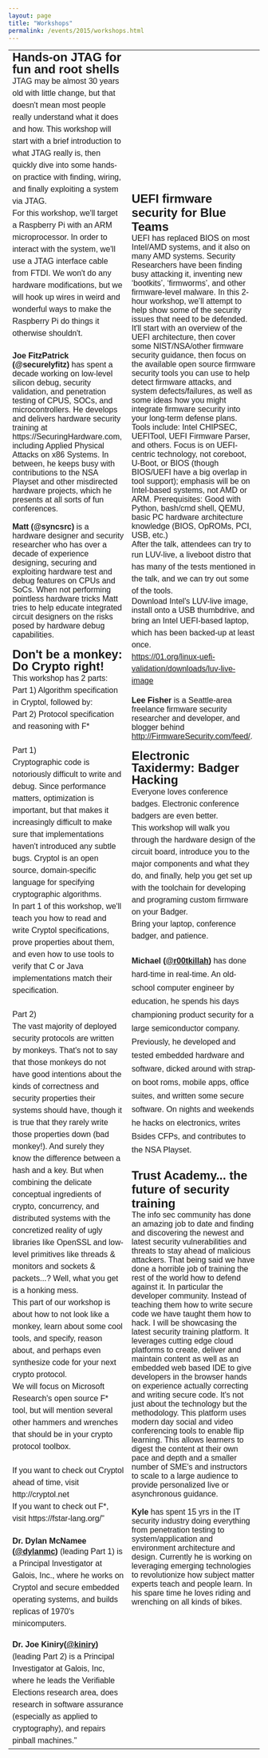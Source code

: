```yaml
---
layout: page
title: "Workshops"
permalink: /events/2015/workshops.html
--- 
```


<table cellspacing="0" class="sites-layout-hbox"><tbody><tr><td class="sites-layout-tile sites-tile-name-content-1"><div dir="ltr"><div><font face="arial, sans-serif" size="5"><span style="line-height:24px"><b>Hands-on JTAG for fun and root shells</b></span></font></div><div><font face="arial, sans-serif" size="3"><span style="line-height:24px">JTAG may be almost 30 years old with little change, but that doesn't mean most people really understand what it does and how. This workshop will start with a brief introduction to what JTAG really is, then quickly dive into some hands-on practice with finding, wiring, and finally exploiting a system via JTAG.</span></font></div><div><font face="arial, sans-serif" size="3"><span style="line-height:24px">For this workshop, we'll target a Raspberry Pi with an ARM microprocessor. In order to interact with the system, we'll use a JTAG interface cable from FTDI. We won't do any hardware modifications, but we will hook up wires in weird and wonderful ways to make the Raspberry Pi do things it otherwise shouldn't.<br /><br /></span><span><b>Joe FitzPatrick (@securelyfitz)</b> has spent a decade working on low-level silicon debug, security validation, and penetration testing of CPUS, SOCs, and microcontrollers. He develops and delivers hardware security training at https://SecuringHardware.com, including Applied Physical Attacks on x86 Systems. In between, he keeps busy with contributions to the NSA Playset and other misdirected hardware projects, which he presents at all sorts of fun conferences.<br /><br /><b>Matt (@syncsrc)</b> is a hardware designer and security researcher who has over a decade of experience designing, securing and exploiting hardware test and debug features on CPUs and SoCs. When not performing pointless hardware tricks Matt tries to help educate integrated circuit designers on the risks posed by hardware debug capabilities.</span></font></div><div><font face="arial, sans-serif" size="3"><span><br /></span></font></div><div><font face="arial, sans-serif"><div style="line-height:24px"><b><font size="5">Don't be a monkey: Do Crypto right!</font></b></div><div style="font-size:medium;line-height:24px">This workshop has 2 parts:</div><div style="font-size:medium;line-height:24px"><span style="background-color:transparent">Part 1) Algorithm specification in Cryptol, followed by: </span></div><div style="font-size:medium;line-height:24px">Part 2) Protocol specification and reasoning with F*</div><div style="font-size:medium;line-height:24px"><br /></div><div style="font-size:medium;line-height:24px">Part 1)</div><div style="font-size:medium;line-height:24px">Cryptographic code is notoriously difficult to write and debug. Since <span style="background-color:transparent">performance matters, optimization is important, but that makes it </span><span style="background-color:transparent">increasingly difficult to make sure that implementations haven't </span><span style="background-color:transparent">introduced any subtle bugs. </span><span style="background-color:transparent">Cryptol is an open source, domain-specific language for specifying </span><span style="background-color:transparent">cryptographic algorithms.</span></div><div style="font-size:medium;line-height:24px"><span style="background-color:transparent">In part 1 of this workshop, we'll teach you </span><span style="background-color:transparent">how to read and write Cryptol specifications, prove properties about </span><span style="background-color:transparent">them, and even how to use tools to verify that C or Java </span><span style="background-color:transparent">implementations match their specification.</span></div><div style="font-size:medium;line-height:24px"><br /></div><div style="font-size:medium;line-height:24px">Part 2)</div><div style="font-size:medium;line-height:24px">The vast majority of deployed security protocols are written by <span style="background-color:transparent">monkeys. That's not to say that those monkeys do not have good </span><span style="background-color:transparent">intentions about the kinds of correctness and security properties their </span><span style="background-color:transparent">systems should have, though it is true that they rarely write those </span><span style="background-color:transparent">properties down (bad monkey!). And surely they know the difference </span><span style="background-color:transparent">between a hash and a key.  But when combining the delicate conceptual </span><span style="background-color:transparent">ingredients of crypto, concurrency, and distributed systems with the </span><span style="background-color:transparent">concretized reality of ugly libraries like OpenSSL and low-level </span><span style="background-color:transparent">primitives like threads &amp; monitors and sockets &amp; packets...?  Well, </span><span style="background-color:transparent">what you get is a honking mess.</span></div><div style="font-size:medium;line-height:24px"><span style="background-color:transparent">This part of our workshop is about how to not look like a monkey, learn </span><span style="background-color:transparent">about some cool tools, and specify, reason about, and perhaps even </span><span style="background-color:transparent">synthesize code for your next crypto protocol.</span></div><div style="font-size:medium;line-height:24px"><span style="background-color:transparent">We will focus on </span><span style="background-color:transparent">Microsoft Research's open source F* tool, but will mention several </span><span style="background-color:transparent">other hammers and wrenches that should be in your crypto protocol </span><span style="background-color:transparent">toolbox.</span></div><div style="font-size:medium;line-height:24px"><br /></div><div style="font-size:medium;line-height:24px">If you want to check out Cryptol ahead of time, visit http://cryptol.net</div><div style="font-size:medium;line-height:24px">If you want to check out F*, visit https://fstar-lang.org/"</div><div style="font-size:medium;line-height:24px"><br /></div><div style="font-size:medium"><div><b>Dr. Dylan McNamee (<a href="goog_885420377">@</a></b><span style="background-color:transparent"><b><a href="https://twitter.com/dylanmc" rel="nofollow">dylanmc</a></b></span><b style="line-height:1.5;background-color:transparent">) </b><span style="line-height:1.5;background-color:transparent">(leading Part 1) is a Principal Investigator at Galois, Inc., where he works on Cryptol and secure embedded operating systems, and builds replicas of 1970's minicomputers. </span></div><div><br /></div><div><b>Dr. Joe Kiniry(</b><span style="background-color:transparent"><b><a href="http://twitter.com/kiniry" rel="nofollow">@kiniry</a></b></span><b style="line-height:1.5;background-color:transparent">) </b><span style="line-height:1.5;background-color:transparent">(leading Part 2) is a Principal Investigator at Galois, Inc, where he leads the Verifiable Elections research area, does research in software assurance (especially as applied to cryptography), and repairs pinball machines."</span></div></div></font></div></div></td><td class="sites-layout-tile sites-tile-name-content-2"><div dir="ltr"><font face="arial, sans-serif"><b><font size="5">UEFI firmware security for Blue Teams</font></b><br /><font size="3">UEFI has replaced BIOS on most Intel/AMD systems, and it also on many AMD systems. Security Researchers have been finding busy attacking it, inventing new ‘bootkits’, ‘firmworms’, and other firmware-level malware. In this 2-hour workshop, we’ll attempt to help show some of the security issues that need to be defended. It'll start with an overview of the UEFI architecture, then cover some NIST/NSA/other firmware security guidance, then focus on the available open source firmware security tools you can use to help detect firmware attacks, and system defects/failures, as well as some ideas how you might integrate firmware security into your long-term defense plans. Tools include: Intel CHIPSEC, UEFITool, UEFI Firmware Parser, and others.  Focus is on UEFI-centric technology, not coreboot, U-Boot, or BIOS (though BIOS/UEFI have a big overlap in tool support); emphasis will be on Intel-based systems, not AMD or ARM. Prerequisites: Good with Python, bash/cmd shell, QEMU, basic PC hardware architecture knowledge (BIOS, OpROMs, PCI, USB, etc.)</font></font><div><font face="arial, sans-serif" size="3"><div>After the talk, attendees can try to run LUV-live, a liveboot distro <span style="line-height:1.5;background-color:transparent">that has many of the tests mentioned in the talk, and we can try out </span><span style="line-height:1.5;background-color:transparent">some of the tools.</span></div><div>Download Intel's LUV-live image, install onto a USB thumbdrive, and <span style="line-height:1.5;background-color:transparent">bring an Intel UEFI-based laptop, which has been backed-up at least once</span><span style="line-height:1.5;background-color:transparent">.</span></div><div><span style="line-height:1.5;background-color:transparent"><a href="https://01.org/linux-uefi-validation/downloads/luv-live-image" rel="nofollow">https://01.org/linux-uefi-validation/downloads/luv-live-image</a></span></div></font><div><font face="arial, sans-serif" size="3"><br /></font></div><div><span><font face="arial, sans-serif" size="3"><b>Lee Fisher</b> is a Seattle-area freelance firmware security researcher and developer, and blogger behind <a href="http://FirmwareSecurity.com/feed/" rel="nofollow">http://FirmwareSecurity.com/feed/</a>.</font></span></div></div><div><span><font face="arial, sans-serif" size="3"><br /></font></span></div><div><font face="arial, sans-serif" size="5"><span style="line-height:24px"><b>Electronic Taxidermy: Badger Hacking</b></span></font></div><div><font face="arial, sans-serif" size="3"><span style="line-height:24px">Everyone loves conference badges. Electronic conference badgers are even better. </span></font></div><div><font face="arial, sans-serif" size="3"><span style="line-height:24px">This workshop will walk you through the hardware design of the circuit board, introduce you to the major components and what they do, and finally, help you get set up with the toolchain for developing and programing custom firmware on your Badger.</span></font></div><div><font face="arial, sans-serif" size="3"><span style="line-height:24px">Bring your laptop, conference badger, and patience.</span></font></div><div><font face="arial, sans-serif" size="3"><span style="line-height:24px"><br /></span></font></div><div><b style="font-family:arial,sans-serif;font-size:medium;line-height:27px">Michael (<a href="https://twitter.com/rootkillah" rel="nofollow">@r00tkillah</a>)</b><span style="font-family:arial,sans-serif;font-size:medium;line-height:27px"> has done hard-time in real-time. An old-school computer engineer by education, he spends his days championing product security for a large semiconductor company. Previously, he developed and tested embedded hardware and software, dicked around with strap-on boot roms, mobile apps, office suites, and written some secure software. On nights and weekends he hacks on electronics, writes Bsides CFPs, and contributes to the NSA Playset.</span></div><div><font face="arial, sans-serif" size="3"><span style="line-height:24px"><br /></span></font></div><div><font face="arial, sans-serif" size="5"><b>Trust Academy... the future of security training</b></font></div><div><font face="arial, sans-serif" size="3">The info sec community has done an amazing job to date and finding and discovering the newest and latest security vulnerabilities and threats to stay ahead of malicious attackers. That being said we have done a horrible job of training the rest of the world how to defend against it. In particular the developer community. Instead of teaching them how to write secure code we have taught them how to hack.  I will be showcasing the latest security training platform. It leverages cutting edge cloud platforms to create, deliver and maintain content as well as an embedded web based IDE to give developers in the browser hands on experience actually correcting and writing secure code.   It's not just about the technology but the methodology. This platform uses modern day social and video conferencing tools to enable flip learning. This allows learners to digest the content at their own pace and depth and a smaller number of SME's and instructors to scale to a large audience to provide personalized live or asynchronous guidance.</font></div><div><font face="arial, sans-serif" size="3"><br /></font></div><div><font face="arial, sans-serif" size="3"><b>Kyle</b> has spent 15 yrs in the IT security industry doing everything from penetration testing to system/application and environment architecture and design. Currently he is working on leveraging emerging technologies to revolutionize how subject matter experts teach and people learn. In his spare time he loves riding and wrenching on all kinds of bikes.</font></div></div></td></tr></tbody></table>

